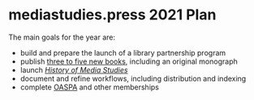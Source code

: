 # mediastudies.press 2021 Plan

The main goals for the year are:

* build and prepare the launch of a library partnership program
* publish [three to five new books](https://github.com/mediastudiespress/singles/blob/master/forthcoming.md), including an original monograph
* launch *[History of Media Studies](https://hms.pubpub.org)*
* document and refine workflows, including distribution and indexing
* complete [OASPA](https://oaspa.org) and other memberships
